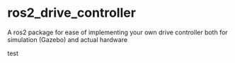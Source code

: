 # ros2_drive_controller
A ros2 package for ease of implementing your own drive controller both for simulation (Gazebo) and actual hardware

test